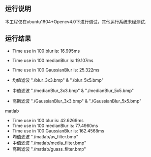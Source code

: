 ## 运行说明
本工程仅在ubuntu1604+Opencv4.0下进行调试，其他运行系统未经测试. 


## 运行结果  
- Time use in 100 blur is: 16.995ms  
- Time use in 100 medianBlur is: 19.107ms  
- Time use in 100 GaussianBlur is: 25.322ms  

- 均值滤波 "./blur_3x3.bmp" & "./blur_5x5.bmp"  
- 中值滤波 "./medianBlur_3x3.bmp" & "./medianBlur_5x5.bmp"  
- 高斯滤波 "./GaussianBlur_3x3.bmp" & "./GaussianBlur_5x5.bmp"  

matlab
- Time use in 100 blur is: 42.6269ms
- Time use in 100 medianBlur is: 77.4960ms
- Time use in 100 GaussianBlur is: 162.4568ms
- 均值滤波 "./matlab/av_filter.bmp"
- 中值滤波 "./matlab/media_filter.bmp"  
- 高斯滤波 "./matlab/guass_filter.bmp" 

